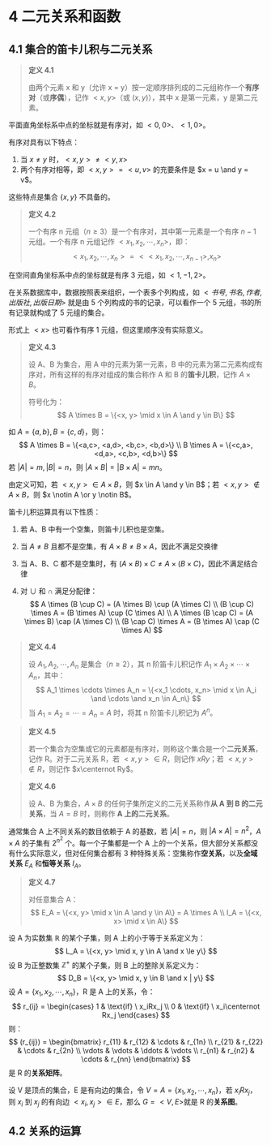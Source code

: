 # 4 二元关系和函数

## 4.1 集合的笛卡儿积与二元关系

>   **定义 4.1**
>
>   由两个元素 x 和 y（允许 x = y）按一定顺序排列成的二元组称作一个**有序对**（或**序偶**），记作 $<x, y>$（或 $(x, y)$），其中 x 是第一元素，y 是第二元素。

平面直角坐标系中点的坐标就是有序对，如 $<0, 0>$、$<1, 0>$。

有序对具有以下特点：

1.   当 $x \ne y$ 时，$<x, y> \ne <y, x>$
2.   两个有序对相等，即 $<x, y> = <u, v>$ 的充要条件是 $x = u \and y = v$。

这些特点是集合 $\{x,y\}$ 不具备的。

>   **定义 4.2**
>
>   一个有序 n 元组（$n \ge 3$）是一个有序对，其中第一元素是一个有序 $n - 1$ 元组。一个有序 n 元组记作 $<x_1, x_2, \cdots, x_n>$，即：
>   $$
>   <x_1, x_2, \cdots, x_n> = <<x_1, x_2, \cdots, x_{n-1}>, x_n>
>   $$

在空间直角坐标系中点的坐标就是有序 3 元组，如 $<1, -1, 2>$。

在关系数据库中，数据按照表来组织，一个表多个列构成，如 $<书号, 书名, 作者, 出版社, 出版日期>$ 就是由 5 个列构成的书的记录，可以看作一个 5 元组，书的所有记录就构成了 5 元组的集合。

形式上 $<x>$ 也可看作有序 1 元组，但这里顺序没有实际意义。

>   **定义 4.3**
>
>   设 A、B 为集合，用 A 中的元素为第一元素，B 中的元素为第二元素构成有序对，所有这样的有序对组成的集合称作 A 和 B 的**笛卡儿积**，记作 $A \times B$。
>
>   符号化为：
>   $$
>   A \times B = \{<x, y> \mid x \in A \and y \in B\}
>   $$

如 $A = \{a,b\}, B = \{c,d\}$，则：
$$
A \times B = \{<a,c>, <a,d>, <b,c>, <b,d>\} \\
B \times A = \{<c,a>, <d,a>, <c,b>, <d,b>\}
$$
若 $|A| = m, |B| = n$，则 $|A \times B| = |B \times A| = mn$。

由定义可知，若 $<x, y> \in A \times B$，则 $x \in A \and y \in B$；若 $<x, y> \notin A \times B$，则 $x \notin A \or y \notin B$。

笛卡儿积运算具有以下性质：

1.   若 A、B 中有一个空集，则笛卡儿积也是空集。

2.   当 $A \ne B$ 且都不是空集，有 $A \times B \ne B \times A$，因此不满足交换律

3.   当 A、B、C 都不是空集时，有 $(A \times B) \times C \ne A \times (B \times C)$，因此不满足结合律

4.   对 $\cup$ 和 $\cap$ 满足分配律：
     $$
     A \times (B \cup C) = (A \times B) \cup (A \times C) \\
     (B \cup C) \times A = (B \times A) \cup (C \times A) \\
     A \times (B \cap C) = (A \times B) \cap (A \times C) \\
     (B \cap C) \times A = (B \times A) \cap (C \times A)
     $$

>   **定义 4.4**
>
>   设 $A_1, A_2, \cdots, A_n$ 是集合（$n \ge 2$），其 n 阶笛卡儿积记作 $A_1 \times A_2 \times \cdots \times A_n$，其中：
>   $$
>   A_1 \times \cdots \times A_n = \{<x_1 \cdots, x_n> \mid x \in A_i \and \cdots \and x_n \in A_n\}
>   $$
>   当 $A_1 = A_2 = \cdots = A_n = A$ 时，将其 n 阶笛卡儿积记为 $A^n$。

>   **定义 4.5**
>
>   若一个集合为空集或它的元素都是有序对，则称这个集合是一个**二元关系**，记作 R。对于二元关系 R，若 $<x, y> \in R$，则记作 $xRy$；若 $<x, y> \notin R$，则记作 $x\centernot Ry$。

>   **定义 4.6**
>
>   设 A、B 为集合，$A \times B$ 的任何子集所定义的二元关系称作**从 A 到 B 的二元关系**，当 $A = B$ 时，则称作 **A 上的二元关系**。

通常集合 A 上不同关系的数目依赖于 A 的基数，若 $|A| = n$，则 $|A \times A| = n^2$，$A \times A$ 的子集有 $2^{n^2}$ 个。每一个子集都是一个 A 上的一个关系，但大部分关系都没有什么实际意义，但对任何集合都有 3 种特殊关系：空集称作**空关系**，以及**全域关系** $E_A$ 和**恒等关系** $I_A$。

>   **定义 4.7**
>
>   对任意集合 A：
>   $$
>   E_A = \{<x, y> \mid x \in A \and y \in A\} = A \times A \\
>   I_A = \{<x, x> \mid x \in A\}
>   $$

设 A 为实数集 $\mathbb{R}$ 的某个子集，则 A 上的小于等于关系定义为：
$$
L_A = \{<x, y> \mid x, y \in A \and x \le y\}
$$
设 B 为正整数集 $\mathbb{Z^+}$ 的某个子集，则 B 上的整除关系定义为：
$$
D_B = \{<x, y> \mid x, y \in B \and x | y\}
$$
设 $A = \{x_1, x_2, \cdots, x_n\}$，R 是 A 上的关系，令：
$$
r_{ij} = \begin{cases}
1 & \text{if} \ x_iRx_j \\
0 & \text{if} \ x_i\centernot Rx_j
\end{cases}
$$
则：
$$
(r_{ij}) = \begin{bmatrix}
r_{11} & r_{12} & \cdots & r_{1n} \\
r_{21} & r_{22} & \cdots & r_{2n} \\
\vdots & \vdots & \ddots & \vdots \\
r_{n1} & r_{n2} & \cdots & r_{nn}
\end{bmatrix}
$$
是 R 的**关系矩阵**。

设 V 是顶点的集合，E 是有向边的集合，令 $V = A = \{x_1, x_2, \cdots, x_n\}$，若 $x_iRx_j$，则 $x_i$ 到 $x_j$ 的有向边 $<x_i, x_j> \in E$，那么 $G = <V, E>$​ 就是 R 的**关系图**。

## 4.2 关系的运算

